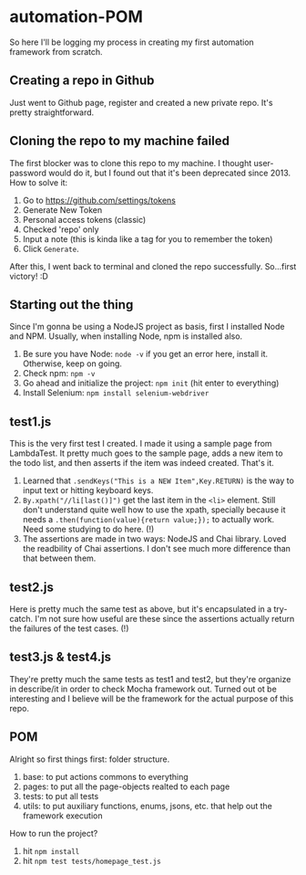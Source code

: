 # automation-POM

So here I'll be logging my process in creating my first automation framework from scratch. 

## Creating a repo in Github

Just went to Github page, register and created a new private repo. It's pretty straightforward.

## Cloning the repo to my machine failed

The first blocker was to clone this repo to my machine. I thought user-password would do it, but I found out that it's been deprecated since 2013. How to solve it:

1. Go to https://github.com/settings/tokens
2. Generate New Token
3. Personal access tokens (classic)
4. Checked 'repo' only
5. Input a note (this is kinda like a tag for you to remember the token)
6. Click `Generate`.

After this, I went back to terminal and cloned the repo successfully. So...first victory! :D

## Starting out the thing

Since I'm gonna be using a NodeJS project as basis, first I installed Node and NPM. Usually, when installing Node, npm is installed also.

1. Be sure you have Node: `node -v` if you get an error here, install it. Otherwise, keep on going.
2. Check npm: `npm -v`
3. Go ahead and initialize the project: `npm init` (hit enter to everything)
4. Install Selenium: `npm install selenium-webdriver`

## test1.js

This is the very first test I created. I made it using a sample page from LambdaTest. It pretty much goes to the sample page, adds a new item to the todo list, and then asserts if the item was indeed created. That's it. 

1. Learned that `.sendKeys("This is a NEW Item",Key.RETURN)` is the way to input text or hitting keyboard keys.
2. `By.xpath("//li[last()]")` get the last item in the `<li>` element. Still don't understand quite well how to use the xpath, specially because it needs a `.then(function(value){return value;});` to actually work. Need some studying to do here. (!)
3. The assertions are made in two ways: NodeJS and Chai library. Loved the readbility of Chai assertions. I don't see much more difference than that between them.

## test2.js

Here is pretty much the same test as above, but it's encapsulated in a try-catch. I'm not sure how useful are these since the assertions actually return the failures of the test cases. (!)

## test3.js & test4.js

They're pretty much the same tests as test1 and test2, but they're organize in describe/it in order to check Mocha framework out. Turned out ot be interesting and I believe will be the framework for the actual purpose of this repo.

## POM 

Alright so first things first: folder structure. 

1. base: to put actions commons to everything 
2. pages: to put all the page-objects realted to each page
3. tests: to put all tests
4. utils: to put auxiliary functions, enums, jsons, etc. that help out the framework execution

How to run the project?

1. hit `npm install`
2. hit `npm test tests/homepage_test.js`